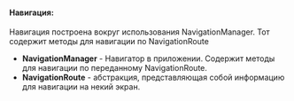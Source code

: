 #### Навигация:

Навигация построена вокруг использования NavigationManager. Тот содержит методы для навигации по NavigationRoute

* **NavigationManager** - Навигатор в приложении. Содержит методы для навигации по переданному NavigationRoute.
* **NavigationRoute** - абстракция, представляющая собой информацию для навигации на некий экран.